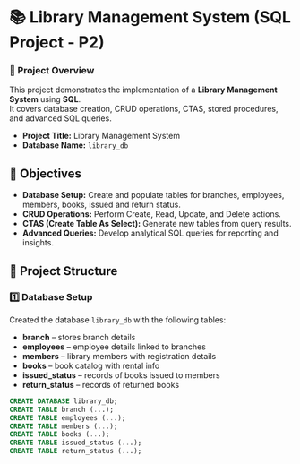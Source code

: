 # 📚 Library Management System (SQL Project - P2)

### 🧩 Project Overview
This project demonstrates the implementation of a **Library Management System** using **SQL**.  
It covers database creation, CRUD operations, CTAS, stored procedures, and advanced SQL queries.

- **Project Title:** Library Management System  
- **Database Name:** `library_db`  
 

## 🎯 **Objectives**
- **Database Setup:** Create and populate tables for branches, employees, members, books, issued and return status.  
- **CRUD Operations:** Perform Create, Read, Update, and Delete actions.  
- **CTAS (Create Table As Select):** Generate new tables from query results.  
- **Advanced Queries:** Develop analytical SQL queries for reporting and insights.  


## 🧱 **Project Structure**

### 1️⃣ Database Setup
Created the database `library_db` with the following tables:
- **branch** – stores branch details  
- **employees** – employee details linked to branches  
- **members** – library members with registration details  
- **books** – book catalog with rental info  
- **issued_status** – records of books issued to members  
- **return_status** – records of returned books  

```sql
CREATE DATABASE library_db;
CREATE TABLE branch (...);
CREATE TABLE employees (...);
CREATE TABLE members (...);
CREATE TABLE books (...);
CREATE TABLE issued_status (...);
CREATE TABLE return_status (...);

